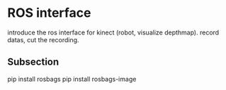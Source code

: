 # ROS interface

introduce the ros interface for kinect (robot, visualize depthmap). record datas, cut the recording.

## Subsection

pip install rosbags
pip install rosbags-image

